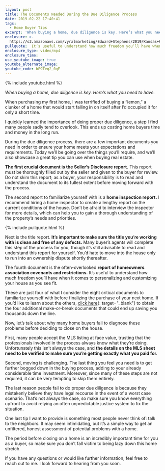 ```yaml
---
layout: post
title: The Documents Needed During the Due Diligence Process
date: 2019-02-22 17:40:41
tags:
  - Home Buyer Tips
excerpt: 'When buying a home, due diligence is key. Here’s what you need to have.'
enclosure: >-
  https://s3.amazonaws.com/vyralmarketing/Edward+Stephens/2019/Kansas+City+Real+Estate+_+Edward+Stephens+Group-+Due+Diligence.mp4
pullquote:  It’s useful to understand how much freedom you’ll have when it comes to personalizing and customizing your house as you see fit.
enclosure_type: video/mp4
enclosure_time:
use_youtube_image: true
youtube_alternate_image:
youtube_code: bF9Teq2_0qE
---
```


{% include youtube.html %}

*When buying a home, due diligence is key. Here’s what you need to have.*

When purchasing my first home, I was terrified of buying a “lemon,” a clunker of a home that would start falling in on itself after I’d occupied it for only a short time.

I quickly learned the importance of doing proper due diligence, a step I find many people sadly tend to overlook. This ends up costing home buyers time and money in the long run.

During the due diligence process, there are a few important documents you need in order to ensure your home meets your expectations and requirements. Today we’ll be going over the things you’ll require, and we’ll also showcase a great tip you can use when buying real estate.

**The first crucial document is the Seller’s Disclosure report.** This report must be thoroughly filled out by the seller and given to the buyer for review. Do not skim this report; as a buyer, your responsibility is to read and understand the document to its fullest extent before moving forward with the process.

The second report to familiarize yourself with is a **home inspection report.** I recommend hiring a home inspector to create a lengthy report on the current conditions of the house. Don’t be afraid to interview the inspector for more details, which can help you to gain a thorough understanding of the property’s needs and priorities.

{% include pullquote.html %}

Next is the title report. **It’s important to make sure the title you’re working with is clean and free of any defects.** Many buyer’s agents will complete this step of the process for you, though it’s still advisable to read and understand this report for yourself. You’d hate to move into the house only to run into an ownership dispute shortly thereafter.

The fourth document is the often-overlooked **report of homeowners association covenants and restrictions.** It’s useful to understand how much freedom you’ll have when it comes to personalizing and customizing your house as you see fit.

These are just four of what I consider the eight critical documents to familiarize yourself with before finalizing the purchase of your next home. If you’d like to learn about the others, [click here](https://estephens.clickfunnels.com/buyerdd){: target="_blank"} to obtain the four additional make-or-break documents that could end up saving you thousands down the line.

Now, let’s talk about why many home buyers fail to diagnose these problems before deciding to close on the house.

First, many people accept the MLS listing at face value, trusting that the professionals involved in the process always know what they’re doing. Unfortunately this isn’t always the case, and **the details on the MLS sheet need to be verified to make sure you’re getting exactly what you paid for.**

Second, moving is challenging. The last thing you feel you need is to get further bogged down in the buying process, adding to your already considerable time investment. Moreover, since many of these steps are not required, it can be very tempting to skip them entirely.

The last reason people fail to do proper due diligence is because they mistakenly believe they have legal recourse in the event of a worst case scenario. That’s not always the case, so make sure you know everything upfront to avoid relying an often unpredictable justice system to fix the situation.

One last tip I want to provide is something most people never think of: talk to the neighbors. It may seem intimidating, but it’s a simple way to get an unfiltered, honest assessment of potential problems with a home.

The period before closing on a home is an incredibly important time for you as a buyer, so make sure you don’t fall victim to being lazy down this home stretch.

If you have any questions or would like further information, feel free to reach out to me. I look forward to hearing from you soon.
